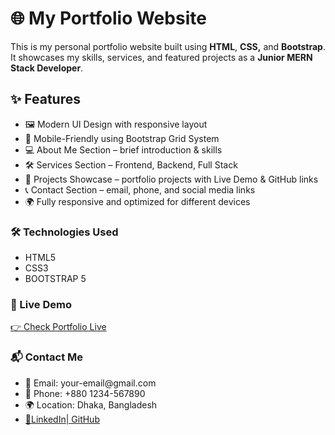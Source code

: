 <h1>🌐 My Portfolio Website</h1>
<p>This is my personal portfolio website built using <strong>HTML</strong>, <strong>CSS,</strong> and <strong>Bootstrap</strong>. It showcases my skills, services, and featured projects as a <strong>Junior MERN Stack Developer</strong>.</p>
<h2>✨ Features</h2>
<ul>
  <li>🖼️ Modern UI Design with responsive layout</li>
  <li>📱 Mobile-Friendly using Bootstrap Grid System</li>
  <li>💻 About Me Section – brief introduction & skills</li>
  <li>🛠️ Services Section – Frontend, Backend, Full Stack</li>
  <li>📂 Projects Showcase – portfolio projects with Live Demo & GitHub links</li>
  <li>📞 Contact Section – email, phone, and social media links</li>
  <li>🌍 Fully responsive and optimized for different devices</li>
</ul>
<h3>🛠️ Technologies Used</h3>
<ul>
  <li>HTML5</li>
  <li>CSS3</li>
  <li>BOOTSTRAP 5</li>
</ul>

<h3>🚀 Live Demo</h3>
<a href="https://nayandev.netlify.app/">👉 Check Portfolio Live</a>

<h3>📬 Contact Me</h3>
<ul>
  <li>📧 Email: your-email@gmail.com</li>
  <li>📱 Phone: +880 1234-567890</li>
  <li>🌍 Location: Dhaka, Bangladesh</li>
  <li><a href="https://www.linkedin.com/in/nayanmia-dev/">🔗LinkedIn</a><a href="">| GitHub</a></li>
</ul>
